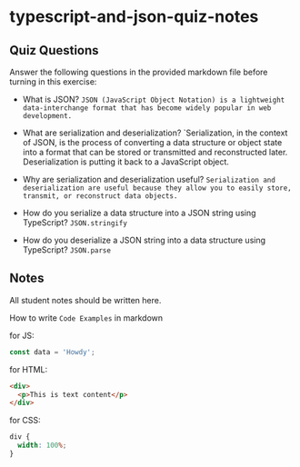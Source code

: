 # typescript-and-json-quiz-notes

## Quiz Questions

Answer the following questions in the provided markdown file before turning in this exercise:

- What is JSON?
  `JSON (JavaScript Object Notation) is a lightweight data-interchange format that has become widely popular in web development.`

- What are serialization and deserialization?
  `Serialization, in the context of JSON, is the process of converting a data structure or object state into a format that can be stored or transmitted and reconstructed later. Deserialization is putting it back to a JavaScript object.

- Why are serialization and deserialization useful?
  `Serialization and deserialization are useful because they allow you to easily store, transmit, or reconstruct data objects.`

- How do you serialize a data structure into a JSON string using TypeScript?
  `JSON.stringify`

- How do you deserialize a JSON string into a data structure using TypeScript?
  `JSON.parse`

## Notes

All student notes should be written here.

How to write `Code Examples` in markdown

for JS:

```javascript
const data = 'Howdy';
```

for HTML:

```html
<div>
  <p>This is text content</p>
</div>
```

for CSS:

```css
div {
  width: 100%;
}
```
